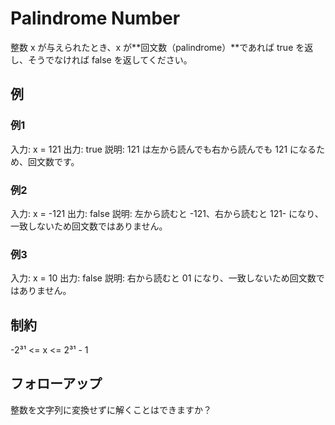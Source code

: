 # Palindrome Number

整数 x が与えられたとき、x が**回文数（palindrome）**であれば true を返し、そうでなければ false を返してください。

## 例

### 例1

入力: x = 121
出力: true
説明: 121 は左から読んでも右から読んでも 121 になるため、回文数です。

### 例2

入力: x = -121
出力: false
説明: 左から読むと -121、右から読むと 121- になり、一致しないため回文数ではありません。

### 例3

入力: x = 10
出力: false
説明: 右から読むと 01 になり、一致しないため回文数ではありません。

## 制約

-2³¹ <= x <= 2³¹ - 1

## フォローアップ

整数を文字列に変換せずに解くことはできますか？
